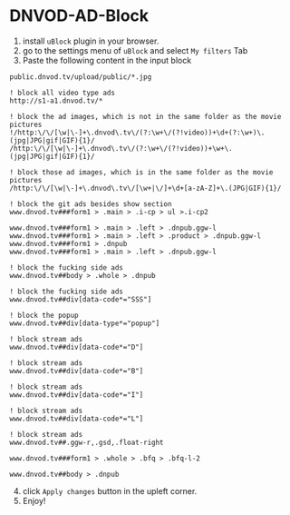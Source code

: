 # DNVOD-AD-Block

1. install ```uBlock``` plugin in your browser.
2. go to the settings menu of ```uBlock``` and select ```My filters``` Tab
3. Paste the following content in the input block <br> 
```
public.dnvod.tv/upload/public/*.jpg

! block all video type ads
http://s1-a1.dnvod.tv/*

! block the ad images, which is not in the same folder as the movie pictures
!/http:\/\/[\w|\-]+\.dnvod\.tv\/(?:\w+\/(?!video))+\d+(?:\w+)\.(jpg|JPG|gif|GIF){1}/
/http:\/\/[\w|\-]+\.dnvod\.tv\/(?:\w+\/(?!video))+\w+\.(jpg|JPG|gif|GIF){1}/

! block those ad images, which is in the same folder as the movie pictures
/http:\/\/[\w|\-]+\.dnvod\.tv\/[\w+|\/]+\d+[a-zA-Z]+\.(JPG|GIF){1}/

! block the git ads besides show section
www.dnvod.tv###form1 > .main > .i-cp > ul >.i-cp2

www.dnvod.tv###form1 > .main > .left > .dnpub.ggw-l
www.dnvod.tv###form1 > .main > .left > .product > .dnpub.ggw-l
www.dnvod.tv###form1 > .dnpub
www.dnvod.tv###form1 > .main > .left > .dnpub.ggw-l

! block the fucking side ads
www.dnvod.tv##body > .whole > .dnpub 

! block the fucking side ads
www.dnvod.tv##div[data-code*="SSS"]

! block the popup
www.dnvod.tv##div[data-type*="popup"]

! block stream ads
www.dnvod.tv##div[data-code*="D"]

! block stream ads
www.dnvod.tv##div[data-code*="B"]

! block stream ads
www.dnvod.tv##div[data-code*="I"]

! block stream ads
www.dnvod.tv##div[data-code*="L"]

! block stream ads
www.dnvod.tv##.ggw-r,.gsd,.float-right

www.dnvod.tv###form1 > .whole > .bfq > .bfq-l-2

www.dnvod.tv##body > .dnpub 
```

4. click ```Apply changes``` button in the upleft corner.
5. Enjoy!
